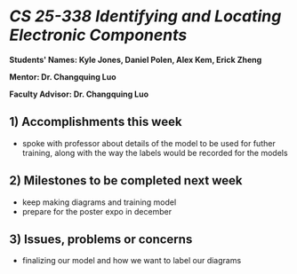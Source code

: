 # *CS 25-338 Identifying and Locating Electronic Components*

**Students' Names: Kyle Jones, Daniel Polen, Alex Kem, Erick Zheng**

**Mentor: Dr. Changquing Luo**

**Faculty Advisor: Dr. Changquing Luo**

## 1) Accomplishments this week ##
   - spoke with professor about details of the model to be used for futher training, along with the way the labels would be recorded for the models

## 2) Milestones to be completed next week ## 
   - keep making diagrams and training model
   - prepare for the poster expo in december

## 3) Issues, problems or concerns ##
   - finalizing our model and how we want to label our diagrams
